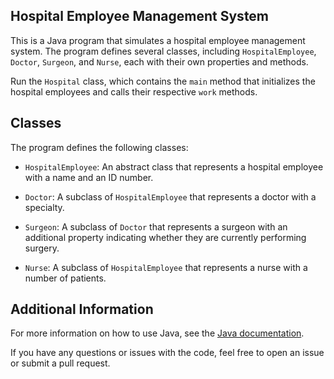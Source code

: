 ## Hospital Employee Management System

This is a Java program that simulates a hospital employee management system. The program defines several classes, including `HospitalEmployee`, `Doctor`, `Surgeon`, and `Nurse`, each with their own properties and methods. 


Run the `Hospital` class, which contains the `main` method that initializes the hospital employees and calls their respective `work` methods.

## Classes

The program defines the following classes:

- `HospitalEmployee`: An abstract class that represents a hospital employee with a name and an ID number.

- `Doctor`: A subclass of `HospitalEmployee` that represents a doctor with a specialty.

- `Surgeon`: A subclass of `Doctor` that represents a surgeon with an additional property indicating whether they are currently performing surgery.

- `Nurse`: A subclass of `HospitalEmployee` that represents a nurse with a number of patients.

## Additional Information

For more information on how to use Java, see the [Java documentation](https://docs.oracle.com/en/java/).

If you have any questions or issues with the code, feel free to open an issue or submit a pull request.
